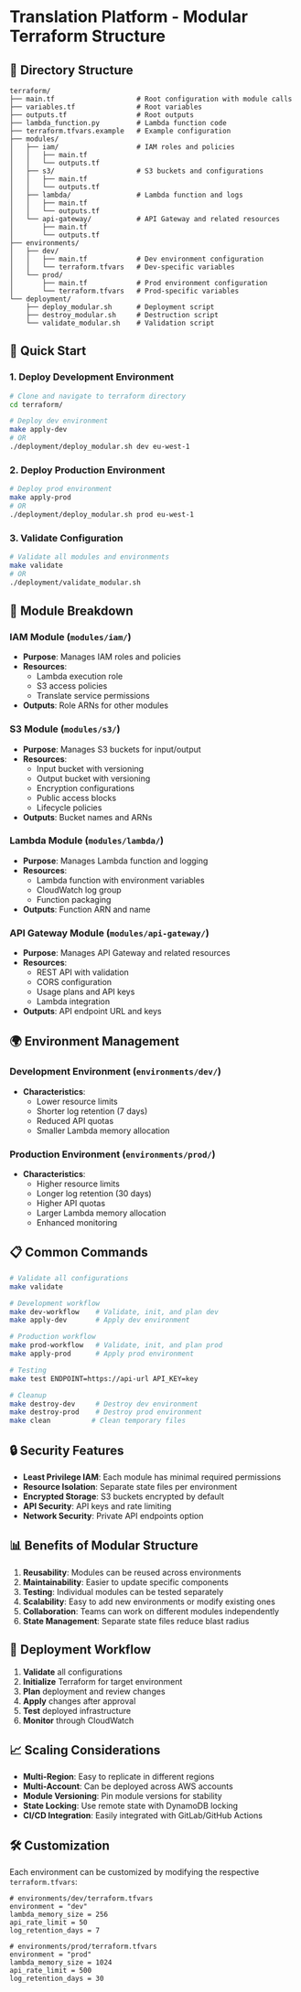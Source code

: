 # Translation Platform - Modular Terraform Structure

## 📁 Directory Structure

```
terraform/
├── main.tf                    # Root configuration with module calls
├── variables.tf               # Root variables
├── outputs.tf                 # Root outputs
├── lambda_function.py         # Lambda function code
├── terraform.tfvars.example   # Example configuration
├── modules/
│   ├── iam/                   # IAM roles and policies
│   │   ├── main.tf
│   │   └── outputs.tf
│   ├── s3/                    # S3 buckets and configurations
│   │   ├── main.tf
│   │   └── outputs.tf
│   ├── lambda/                # Lambda function and logs
│   │   ├── main.tf
│   │   └── outputs.tf
│   └── api-gateway/           # API Gateway and related resources
│       ├── main.tf
│       └── outputs.tf
├── environments/
│   ├── dev/
│   │   ├── main.tf            # Dev environment configuration
│   │   └── terraform.tfvars   # Dev-specific variables
│   └── prod/
│       ├── main.tf            # Prod environment configuration
│       └── terraform.tfvars   # Prod-specific variables
└── deployment/
    ├── deploy_modular.sh      # Deployment script
    ├── destroy_modular.sh     # Destruction script
    └── validate_modular.sh    # Validation script
```

## 🚀 Quick Start

### 1. Deploy Development Environment

```bash
# Clone and navigate to terraform directory
cd terraform/

# Deploy dev environment
make apply-dev
# OR
./deployment/deploy_modular.sh dev eu-west-1
```

### 2. Deploy Production Environment

```bash
# Deploy prod environment
make apply-prod
# OR
./deployment/deploy_modular.sh prod eu-west-1
```

### 3. Validate Configuration

```bash
# Validate all modules and environments
make validate
# OR
./deployment/validate_modular.sh
```

## 🔧 Module Breakdown

### **IAM Module (`modules/iam/`)**
- **Purpose**: Manages IAM roles and policies
- **Resources**:
  - Lambda execution role
  - S3 access policies
  - Translate service permissions
- **Outputs**: Role ARNs for other modules

### **S3 Module (`modules/s3/`)**
- **Purpose**: Manages S3 buckets for input/output
- **Resources**:
  - Input bucket with versioning
  - Output bucket with versioning
  - Encryption configurations
  - Public access blocks
  - Lifecycle policies
- **Outputs**: Bucket names and ARNs

### **Lambda Module (`modules/lambda/`)**
- **Purpose**: Manages Lambda function and logging
- **Resources**:
  - Lambda function with environment variables
  - CloudWatch log group
  - Function packaging
- **Outputs**: Function ARN and name

### **API Gateway Module (`modules/api-gateway/`)**
- **Purpose**: Manages API Gateway and related resources
- **Resources**:
  - REST API with validation
  - CORS configuration
  - Usage plans and API keys
  - Lambda integration
- **Outputs**: API endpoint URL and keys

## 🌍 Environment Management

### Development Environment (`environments/dev/`)
- **Characteristics**:
  - Lower resource limits
  - Shorter log retention (7 days)
  - Reduced API quotas
  - Smaller Lambda memory allocation

### Production Environment (`environments/prod/`)
- **Characteristics**:
  - Higher resource limits
  - Longer log retention (30 days)
  - Higher API quotas
  - Larger Lambda memory allocation
  - Enhanced monitoring

## 📋 Common Commands

```bash
# Validate all configurations
make validate

# Development workflow
make dev-workflow    # Validate, init, and plan dev
make apply-dev       # Apply dev environment

# Production workflow  
make prod-workflow   # Validate, init, and plan prod
make apply-prod      # Apply prod environment

# Testing
make test ENDPOINT=https://api-url API_KEY=key

# Cleanup
make destroy-dev     # Destroy dev environment
make destroy-prod    # Destroy prod environment
make clean          # Clean temporary files
```

## 🔒 Security Features

- **Least Privilege IAM**: Each module has minimal required permissions
- **Resource Isolation**: Separate state files per environment
- **Encrypted Storage**: S3 buckets encrypted by default
- **API Security**: API keys and rate limiting
- **Network Security**: Private API endpoints option

## 📊 Benefits of Modular Structure

1. **Reusability**: Modules can be reused across environments
2. **Maintainability**: Easier to update specific components
3. **Testing**: Individual modules can be tested separately
4. **Scalability**: Easy to add new environments or modify existing ones
5. **Collaboration**: Teams can work on different modules independently
6. **State Management**: Separate state files reduce blast radius

## 🔄 Deployment Workflow

1. **Validate** all configurations
2. **Initialize** Terraform for target environment
3. **Plan** deployment and review changes
4. **Apply** changes after approval
5. **Test** deployed infrastructure
6. **Monitor** through CloudWatch

## 📈 Scaling Considerations

- **Multi-Region**: Easy to replicate in different regions
- **Multi-Account**: Can be deployed across AWS accounts
- **Module Versioning**: Pin module versions for stability
- **State Locking**: Use remote state with DynamoDB locking
- **CI/CD Integration**: Easily integrated with GitLab/GitHub Actions

## 🛠️ Customization

Each environment can be customized by modifying the respective `terraform.tfvars`:

```hcl
# environments/dev/terraform.tfvars
environment = "dev"
lambda_memory_size = 256
api_rate_limit = 50
log_retention_days = 7

# environments/prod/terraform.tfvars
environment = "prod"
lambda_memory_size = 1024
api_rate_limit = 500
log_retention_days = 30
```